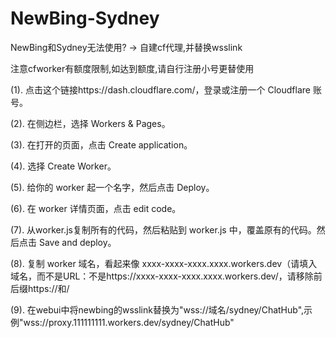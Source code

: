 # NewBing-Sydney
NewBing和Sydney无法使用? -> 自建cf代理,并替换wsslink

注意cfworker有额度限制,如达到额度,请自行注册小号更替使用

(1). 点击这个链接https://dash.cloudflare.com/，登录或注册一个 Cloudflare 账号。

(2). 在侧边栏，选择 Workers & Pages。

(3). 在打开的页面，点击 Create application。

(4). 选择 Create Worker。

(5). 给你的 worker 起一个名字，然后点击 Deploy。

(6). 在 worker 详情页面，点击 edit code。

(7). 从worker.js复制所有的代码，然后粘贴到 worker.js 中，覆盖原有的代码。然后点击 Save and deploy。

(8). 复制 worker 域名，看起来像 xxxx-xxxx-xxxx.xxxx.workers.dev（请填入域名，而不是URL：不是https://xxxx-xxxx-xxxx.xxxx.workers.dev/，请移除前后缀https://和/

(9). 在webui中将newbing的wsslink替换为"wss://域名/sydney/ChatHub",示例"wss://proxy.111111111.workers.dev/sydney/ChatHub"
